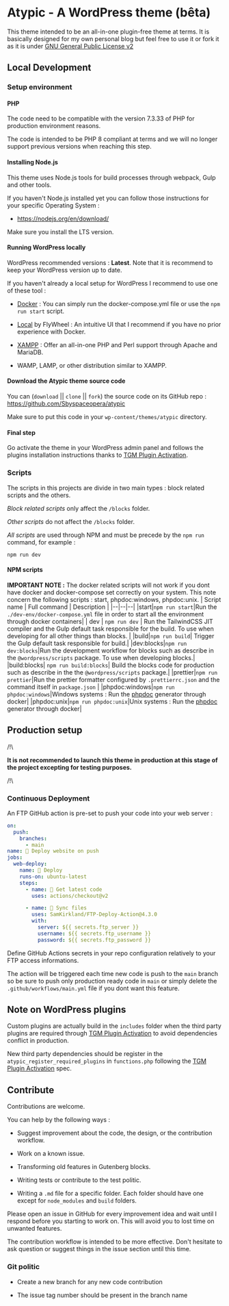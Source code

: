 # Atypic - A WordPress theme (bêta)

This theme intended to be an all-in-one plugin-free theme at terms. It is basically designed for my own personal blog but feel free to use it or fork it as it is under [GNU General Public License v2](http://www.gnu.org/licenses/gpl-2.0.html)

## Local Development

### Setup environment

#### PHP

The code need to be compatible with the version 7.3.33 of PHP for production environment reasons.

The code is intended to be PHP 8 compliant at terms and we will no longer support previous versions when reaching this step.

#### Installing Node.js

This theme uses Node.js tools for build processes through webpack, Gulp and other tools.

If you haven't Node.js installed yet you can follow those instructions for your specific Operating System :

- <https://nodejs.org/en/download/>

Make sure you install the LTS version.

#### Running WordPress locally

WordPress recommended versions : **Latest**. Note that it is recommend to keep your WordPress version up to date.

If you haven't already a local setup for WordPress I recommend to use one of these tool :

- [Docker](https://www.docker.com/) : You can simply run the docker-compose.yml file or use the `npm run start` script.

- [Local](https://localwp.com/) by FlyWheel : An intuitive UI that I recommend if you have no prior experience with Docker.

- [XAMPP](https://www.apachefriends.org/fr/index.html) : Offer an all-in-one PHP and Perl support through Apache and MariaDB.

- WAMP, LAMP, or other distribution similar to XAMPP.

#### Download the Atypic theme source code

You can (`download` || `clone` || `fork`) the source code on its GitHub repo : <https://github.com/Sbyspaceopera/atypic>

Make sure to put this code in your `wp-content/themes/atypic` directory.

#### Final step

Go activate the theme in your WordPress admin panel and follows the plugins installation instructions thanks to [TGM Plugin Activation](http://tgmpluginactivation.com/).

### Scripts

The scripts in this projects are divide in two main types : block related scripts and the others.

_Block related scripts_ only affect the `/blocks` folder.

_Other scripts_ do not affect the `/blocks` folder.

_All scripts_ are used through NPM and must be precede by the `npm run` command, for example :

`npm run dev`

#### NPM scripts

**IMPORTANT NOTE :** The docker related scripts will not work if you dont have docker and docker-compose set correctly on your system. This note concern the following scripts : start, phpdoc:windows, phpdoc:unix.
| Script name | Full command | Description |
|--|--|--|
|start|`npm run start`|Run the `./dev-env/docker-compose.yml` file in order to start all the environment through docker containers|
| dev | `npm run dev` | Run the TailwindCSS JIT compiler and the Gulp default task responsible for the build. To use when developing for all other things than blocks. |
|build|`npm run build`| Trigger the Gulp default task responsible for build.|
|dev:blocks|`npm run dev:blocks`|Run the development workflow for blocks such as describe in the `@wordpress/scripts` package. To use when developing blocks.|
|build:blocks| `npm run build:blocks`| Build the blocks code for production such as describe in the the `@wordpress/scripts` package.|
|prettier|`npm run prettier`|Run the prettier formatter configured by `.prettierrc.json` and the command itself in `package.json` |
|phpdoc:windows|`npm run phpdoc:windows`|Windows systems : Run the [phpdoc](https://docs.phpdoc.org/) generator through docker|
|phpdoc:unix|`npm run phpdoc:unix`|Unix systems : Run the [phpdoc](https://docs.phpdoc.org/) generator through docker|

## Production setup

/!\\

**It is not recommended to launch this theme in production at this stage of the project excepting for testing purposes.**

/!\

### Continuous Deployment

An FTP GitHub action is pre-set to push your code into your web server :

```yaml
on:
  push:
    branches:
      - main
name: 🚀 Deploy website on push
jobs:
  web-deploy:
    name: 🎉 Deploy
    runs-on: ubuntu-latest
    steps:
      - name: 🚚 Get latest code
        uses: actions/checkout@v2

      - name: 📂 Sync files
        uses: SamKirkland/FTP-Deploy-Action@4.3.0
        with:
          server: ${{ secrets.ftp_server }}
          username: ${{ secrets.ftp_username }}
          password: ${{ secrets.ftp_password }}
```

Define GitHub Actions secrets in your repo configuration relatively to your FTP access informations.

The action will be triggered each time new code is push to the `main` branch so be sure to push only production ready code in `main` or simply delete the `.github/workflows/main.yml` file if you dont want this feature.

## Note on WordPress plugins

Custom plugins are actually build in the `includes` folder when the third party plugins are required through [TGM Plugin Activation](http://tgmpluginactivation.com/) to avoid dependencies conflict in production.

New third party dependencies should be register in the `atypic_register_required_plugins` in `functions.php` following the [TGM Plugin Activation](http://tgmpluginactivation.com/) spec.

## Contribute

Contributions are welcome.

You can help by the following ways :

- Suggest improvement about the code, the design, or the contribution workflow.

- Work on a known issue.

- Transforming old features in Gutenberg blocks.

- Writing tests or contribute to the test politic.

- Writing a `.md` file for a specific folder. Each folder should have one except for `node_modules` and `build` folders.

Please open an issue in GitHub for every improvement idea and wait until I respond before you starting to work on. This will avoid you to lost time on unwanted features.

The contribution workflow is intended to be more effective. Don't hesitate to ask question or suggest things in the issue section until this time.

### Git politic

- Create a new branch for any new code contribution

- The issue tag number should be present in the branch name
